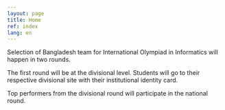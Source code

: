 ```yaml
---
layout: page
title: Home
ref: index
lang: en
---
```


Selection of Bangladesh team for International Olympiad in Informatics will happen in two rounds.

The first round will be at the divisional level. Students will go to their respective divisional site with their institutional identity card.

Top performers from the divisional round will participate in the national round.


